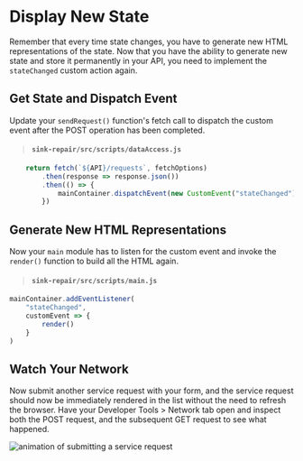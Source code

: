 # Display New State

Remember that every time state changes, you have to generate new HTML representations of the state. Now that you have the ability to generate new state and store it permanently in your API, you need to implement the `stateChanged` custom action again.

## Get State and Dispatch Event

Update your `sendRequest()` function's fetch call to dispatch the custom event after the POST operation has been completed.

> #### `sink-repair/src/scripts/dataAccess.js`

```js
    return fetch(`${API}/requests`, fetchOptions)
        .then(response => response.json())
        .then(() => {
            mainContainer.dispatchEvent(new CustomEvent("stateChanged"))
        })
```

## Generate New HTML Representations

Now your `main` module has to listen for the custom event and invoke the `render()` function to build all the HTML again.

> #### `sink-repair/src/scripts/main.js`

```js
mainContainer.addEventListener(
    "stateChanged",
    customEvent => {
        render()
    }
)
```

## Watch Your Network

Now submit another service request with your form, and the service request should now be immediately rendered in the list without the need to refresh the browser. Have your Developer Tools > Network tab open and inspect both the POST request, and the subsequent GET request to see what happened.

![animation of submitting a service request](./images/sink-repair-post-then-fetch.gif)

